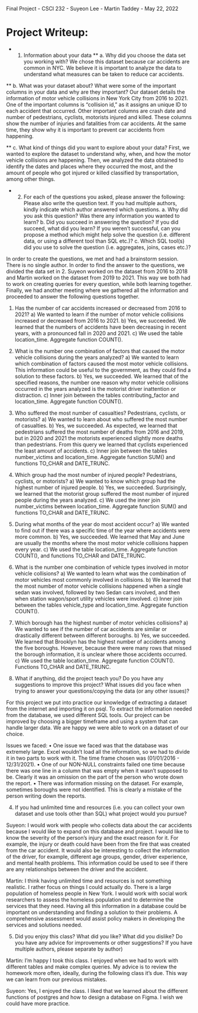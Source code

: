 Final Project - CSCI 232 - Suyeon Lee - Martin Taddey - May 22, 2022

# Project Writeup:
* 1. Information about your data 
** a. Why did you choose the data set you working with? 
	We chose this dataset because car accidents are common in NYC. We believe it is important to analyze the data to understand what measures can be taken to reduce car accidents.
 
** b. What was your dataset about? What were some of the important columns in your data and why are they important? 
Our dataset details the information of motor vehicle collisions in New York City from 2016 to 2021. One of the important columns is “collision id,” as it assigns an unique ID to each accident that occurred. Other important columns are crash date and number of pedestrians, cyclists, motorists injured and killed. These columns show the number of injuries and fatalities from car accidents. At the same time, they show why it is important to prevent car accidents from happening.

** c. What kind of things did you want to explore about your data? 
First, we wanted to explore the dataset to understand why, when, and how the motor vehicle collisions are happening. Then, we analyzed the data obtained to identify the dates and places where they occurred the most, and the amount of people who got injured or killed classified by transportation, among other things.

* 2. For each of the questions you asked, please answer the following: Please also write the question text. If you had multiple authors, kindly indicate which author answered which questions. 
a. Why did you ask this question? Was there any information you wanted to learn? 
b. Did you succeed in answering the question? If you did succeed, what did you learn? If you weren’t successful, can you propose a method which might help solve the question (i.e. different data, or using a different tool than SQL etc.)?
c. Which SQL tool(s) did you use to solve the question (i.e. aggregates, joins, cases etc.)? 

In order to create the questions, we met and had a brainstorm session. There is no single author. In order to find the answer to the questions, we divided the data set in 2. Suyeon worked on the dataset from 2016 to 2018 and Martin worked on the dataset from 2019 to 2021. This way we both had to work on creating queries for every question, while both learning together. Finally, we had another meeting where we gathered all the information and proceeded to answer the following questions together.
 
1. Has the number of car accidents increased or decreased from 2016 to 2021?
a)	We wanted to learn if the number of motor vehicle collisions increased or decreased from 2016 to 2021.
b)	Yes, we succeeded. We learned that the numbers of accidents have been decreasing in recent years, with a pronounced fall in 2020 and 2021.
c)	We used the table location_time. Aggregate function COUNT().

2. What is the number one combination of factors that caused the motor vehicle collisions during the years analyzed?
a)	We wanted to learn which combination of factors caused the most motor vehicle collisions. This information could be useful to the government, as they could find a solution to these factors.
b)	Yes, we succeeded. We learned that of the specified reasons, the number one reason why motor vehicle collisions occurred in the years analyzed is the motorist driver inattention or distraction.
c)	Inner join between the tables contributing_factor and location_time. Aggregate function COUNT().

3. Who suffered the most number of casualties? Pedestrians, cyclists, or motorists?
a)	We wanted to learn about who suffered the most number of casualties.
b)	Yes, we succeeded. As expected, we learned that pedestrians suffered the most number of deaths from 2016 and 2019, but in 2020 and 2021 the motorists experienced slightly more deaths than pedestrians. From this query we learned that cyclists experienced the least amount of accidents.
c)	Inner join between the tables number_victims and location_time. Aggregate function SUM() and functions TO_CHAR and DATE_TRUNC.

4. Which group had the most number of injured people? Pedestrians, cyclists, or motorists?
a)	We wanted to know which group had the highest number of injured people. 
b)	Yes, we succeeded. Surprisingly, we learned that the motorist group suffered the most number of injured people during the years analyzed.
c)	We used the inner join number_victims between location_time. Aggregate function SUM() and functions TO_CHAR and DATE_TRUNC. 

5. During what months of the year do most accident occur?
a)	We wanted to find out if there was a specific time of the year where accidents were more common.
b)	Yes, we succeeded. We learned that May and June are usually the months where the most motor vehicle collisions happen every year.
c)	We used the table location_time. Aggregate function COUNT(), and functions TO_CHAR and DATE_TRUNC.
    
6. What is the number one combination of vehicle types involved in motor vehicle collisions?
a)	We wanted to learn what was the combination of motor vehicles most commonly involved in collisions.
b)	We learned that the most number of motor vehicle collisions happened when a single sedan was involved, followed by two Sedan cars involved, and then when station wagon/sport utility vehicles were involved.
c)	Inner join between the tables vehicle_type and location_time. Aggregate function COUNT().

7. Which borough has the highest number of motor vehicles collisions?
a)	We wanted to see if the number of car accidents are similar or drastically different between different boroughs. 
b)	Yes, we succeeded. We learned that Brooklyn has the highest number of accidents among the five boroughs. However, because there were many rows that missed the borough information, it is unclear where those accidents occurred. 
c)	We used the table location_time. Aggregate function COUNT(). Functions TO_CHAR and DATE_TRUNC.

3. What if anything, did the project teach you? Do you have any suggestions to improve this project? What issues did you face when trying to answer your questions/copying the data (or any other issues)?

For this project we put into practice our knowledge of extracting a dataset from the internet and importing it on psql. To extract the information needed from the database, we used different SQL tools. Our project can be improved by choosing a bigger timeframe and using a system that can handle larger data. We are happy we were able to work on a dataset of our choice.

Issues we faced:
•	One issue we faced was that the database was extremely large. Excel wouldn’t load all the information, so we had to divide it in two parts to work with it. The time frame chosen was (01/01/2016 - 12/31/2021). 
•	One of our NON-NULL constraints failed one time because there was one line in a column that was empty when it wasn’t supposed to be. Clearly it was an omission on the part of the person who wrote down the report.
•	There was information missing on the dataset. For example, sometimes boroughs were not identified. This is clearly a mistake of the person writing down the reports.

4. If you had unlimited time and resources (i.e. you can collect your own dataset and use tools other than SQL) what project would you pursue?

Suyeon: I would work with people who collects data about the car accidents because I would like to expand on this database and project. I would like to know the severity of the person’s injury and the exact reason for it. For example, the injury or death could have been from the fire that was created from the car accident. It would also be interesting to collect the information of the driver, for example, different age groups, gender, driver experience, and mental health problems. This information could be used to see if there are any relationships between the driver and the accident. 

Martin: I think having unlimited time and resources is not something realistic. I rather focus on things I could actually do. There is a large population of homeless people in New York. I would work with social work researchers to assess the homeless population and to determine the services that they need. Having all this information in a database could be important on understanding and finding a solution to their problems. A comprehensive assessment would assist policy makers in developing the services and solutions needed.

5. Did you enjoy this class? What did you like? What did you dislike? Do you have any advice for improvements or other suggestions? If you have multiple authors, please separate by author)

Martin: I’m happy I took this class. I enjoyed when we had to work with different tables and make complex queries. My advice is to review the homework more often, ideally, during the following class it’s due. This way we can learn from our previous mistakes.

Suyeon: Yes, I enjoyed the class. I liked that we learned about the different functions of postgres and how to design a database on Figma. I wish we could have more practice. 
